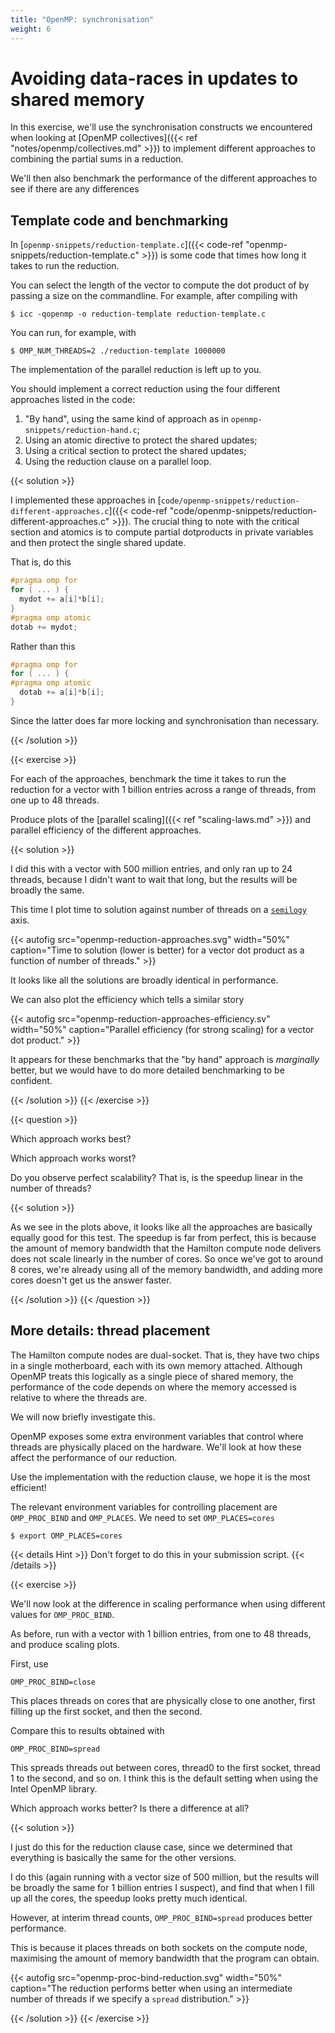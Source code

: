 ```yaml
---
title: "OpenMP: synchronisation"
weight: 6
---
```


# Avoiding data-races in updates to shared memory

In this exercise, we'll use the synchronisation constructs we
encountered when looking at [OpenMP collectives]({{< ref
"notes/openmp/collectives.md" >}}) to implement different approaches
to combining the partial sums in a reduction.

We'll then also benchmark the performance of the different approaches
to see if there are any differences

## Template code and benchmarking

In [`openmp-snippets/reduction-template.c`]({{< code-ref
"openmp-snippets/reduction-template.c" >}}) is some code that times
how long it takes to run the reduction.

You can select the length of the vector to compute the dot product of
by passing a size on the commandline. For example, after compiling with

```
$ icc -qopenmp -o reduction-template reduction-template.c
```

You can run, for example, with
```
$ OMP_NUM_THREADS=2 ./reduction-template 1000000
```

The implementation of the parallel reduction is left up to you.

You should implement a correct reduction using the four different
approaches listed in the code:

1. "By hand", using the same kind of approach as in
`openmp-snippets/reduction-hand.c`;
1. Using an atomic directive to protect the shared updates;
1. Using a critical section to protect the shared updates;
1. Using the reduction clause on a parallel loop.

{{< solution >}}

I implemented these approaches in
[`code/openmp-snippets/reduction-different-approaches.c`]({{< code-ref
"code/openmp-snippets/reduction-different-approaches.c" >}}). The
crucial thing to note with the critical section and atomics is to
compute partial dotproducts in private variables and then protect the
single shared update.

That is, do this

```c
#pragma omp for
for ( ... ) {
  mydot += a[i]*b[i];
}
#pragma omp atomic
dotab += mydot;
```

Rather than this

```c
#pragma omp for
for ( ... ) {
#pragma omp atomic
  dotab += a[i]*b[i];
}
```

Since the latter does far more locking and synchronisation than
necessary.

{{< /solution >}}

{{< exercise >}}

For each of the approaches, benchmark the time it takes to run the
reduction for a vector with 1 billion entries across a range of
threads, from one up to 48 threads.

Produce plots of the [parallel scaling]({{< ref "scaling-laws.md" >}})
and parallel efficiency of the different approaches.

{{< solution >}}

I did this with a vector with 500 million entries, and only ran up to
24 threads, because I didn't want to wait that long, but the results
will be broadly the same.

This time I plot time to solution against number of threads on a
[`semilogy`](https://matplotlib.org/3.1.1/api/_as_gen/matplotlib.pyplot.semilogy.html)
axis. 

{{< autofig
    src="openmp-reduction-approaches.svg"
    width="50%"
    caption="Time to solution (lower is better) for a vector dot product as a function of number of threads." >}}
    
It looks like all the solutions are broadly identical in performance.

We can also plot the efficiency which tells a similar story

{{< autofig
    src="openmp-reduction-approaches-efficiency.sv"
    width="50%"
    caption="Parallel efficiency (for strong scaling) for a vector dot product." >}}
    
It appears for these benchmarks that the "by hand" approach is
_marginally_ better, but we would have to do more detailed
benchmarking to be confident.

{{< /solution >}}
{{< /exercise >}}


{{< question >}}

Which approach works best?

Which approach works worst?

Do you observe perfect scalability? That is, is the speedup linear in
the number of threads?

{{< solution >}}

As we see in the plots above, it looks like all the approaches are
basically equally good for this test. The speedup is far from perfect,
this is because the amount of memory bandwidth that the Hamilton
compute node delivers does not scale linearly in the number of cores.
So once we've got to around 8 cores, we're already using all of the
memory bandwidth, and adding more cores doesn't get us the answer
faster.

{{< /solution >}}
{{< /question >}}

## More details: thread placement

The Hamilton compute nodes are dual-socket. That is, they have two
chips in a single motherboard, each with its own memory attached.
Although OpenMP treats this logically as a single piece of shared
memory, the performance of the code depends on where the memory
accessed is relative to where the threads are.

We will now briefly investigate this.

OpenMP exposes some extra environment variables that control where
threads are physically placed on the hardware. We'll look at how these
affect the performance of our reduction.

Use the implementation with the reduction clause, we hope it is the
most efficient!

The relevant environment variables for controlling placement are
`OMP_PROC_BIND` and `OMP_PLACES`. We need to set `OMP_PLACES=cores`

```
$ export OMP_PLACES=cores
```

{{< details Hint >}}
Don't forget to do this in your submission script.
{{< /details >}}

{{< exercise >}}

We'll now look at the difference in scaling performance when using
different values for `OMP_PROC_BIND`.

As before, run with a vector with 1 billion entries, from one to 48
threads, and produce scaling plots.

First, use

```
OMP_PROC_BIND=close
```

This places threads on cores that are physically close to one another,
first filling up the first socket, and then the second.

Compare this to results obtained with

```
OMP_PROC_BIND=spread
```

This spreads threads out between cores, thread0 to the first socket,
thread 1 to the second, and so on. I think this is the default setting
when using the Intel OpenMP library.

Which approach works better? Is there a difference at all?

{{< solution >}}

I just do this for the reduction clause case, since we determined that
everything is basically the same for the other versions.


I do this (again running with a vector size of 500 million, but
the results will be broadly the same for 1 billion entries I suspect),
and find that when I fill up all the cores, the speedup looks pretty
much identical.

However, at interim thread counts, `OMP_PROC_BIND=spread` produces
better performance.

This is because it places threads on both sockets on the compute node,
maximising the amount of memory bandwidth that the program can obtain.

{{< autofig
    src="openmp-proc-bind-reduction.svg"
    width="50%"
    caption="The reduction performs better when using an intermediate number of threads if we specify a `spread` distribution." >}}
    
{{< /solution >}}
{{< /exercise >}}

